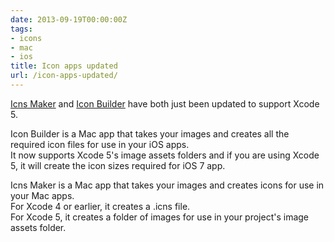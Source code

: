 ```yaml
---
date: 2013-09-19T00:00:00Z
tags:
- icons
- mac
- ios
title: Icon apps updated
url: /icon-apps-updated/
---
```


<a href="https://itunes.apple.com/au/app/icns-maker/id550942266?mt=12" target="_blank">Icns
Maker</a> and
<a href="https://itunes.apple.com/au/app/icon-builder/id552293482?mt=12" target="_blank">Icon
Builder</a> have both just been updated to support Xcode 5.

Icon Builder is a Mac app that takes your images and creates all the required
icon files for use in your iOS apps.\
It now supports Xcode 5's image assets folders and if you are using Xcode 5, it will
create the icon sizes required for iOS 7 app.

Icns Maker is a Mac app that takes your images and creates icons for use in your
Mac apps.\
For Xcode 4 or earlier, it creates a .icns file.\
For Xcode 5, it creates a folder of images for use in your project's image
assets folder.
